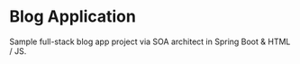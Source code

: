 # Blog Application

Sample full-stack blog app project via SOA architect in Spring Boot & HTML / JS.
